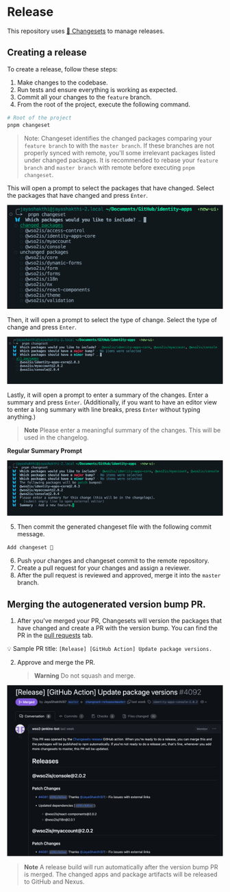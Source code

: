 # Release

This repository uses [🦋 Changesets](https://github.com/changesets/changesets) to manage releases.

## Creating a release

To create a release, follow these steps:

1. Make changes to the codebase.
2. Run tests and ensure everything is working as expected.
3. Commit all your changes to the `feature` branch.
4. From the root of the project, execute the following command.

```bash
# Root of the project
pnpm changeset
```
> Note: Changeset identifies the changed packages comparing your `feature branch` to with the `master branch`. If these branches are not properly synced with remote, you'll some irrelevant packages listed under changed packages. It is recommended to rebase your `feature branch` and `master branch` with remote before executing `pnpm changeset`.

This will open a prompt to select the packages that have changed. Select the packages that have changed and press `Enter`.

![changesets-001](../assets/images/develop/release/changesets-changed-packages-001.png)

Then, it will open a prompt to select the type of change. Select the type of change and press `Enter`.

![changesets-002](../assets/images/develop/release/changesets-changed-packages-002.png)

Lastly, it will open a prompt to enter a summary of the changes. Enter a summary and press `Enter`. (Additionally, if you want to have an editor view to enter a long summary with line breaks, press `Enter` without typing anything.)

> **Note**
> Please enter a meaningful summary of the changes. This will be used in the changelog.

**Regular Summary Prompt**

![changesets-summary-001](../assets/images/develop/release/changesets-summary-001.png)

5. Then commit the generated changeset file with the following commit message.

```bash
Add changeset 🦋
```

6. Push your changes and changeset commit to the remote repository.
7. Create a pull request for your changes and assign a reviewer.
8. After the pull request is reviewed and approved, merge it into the `master` branch.

## Merging the autogenerated version bump PR.

1. After you've merged your PR, Changesets will version the packages that have changed and create a PR with the version bump. You can find the PR in the [pull requests](https://github.com/wso2/identity-apps/pulls) tab.

💡 Sample PR title: `[Release] [GitHub Action] Update package versions.`

2. Approve and merge the PR.
    > **Warning**
    > Do not squash and merge.

![changesets-autogen-pr-1](../assets/images/develop/release/changesets-autogen-pr-001.png)

> **Note**
> A release build will run automatically after the version bump PR is merged. The changed apps and package artifacts will be released to GitHub and Nexus.